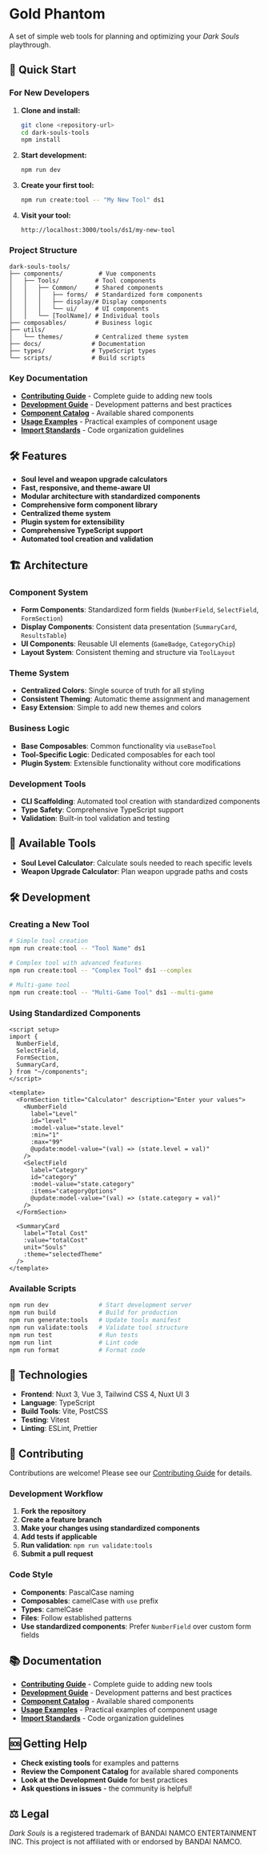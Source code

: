 # Gold Phantom

A set of simple web tools for planning and optimizing your _Dark Souls_ playthrough.

## 🚀 **Quick Start**

### **For New Developers**

1. **Clone and install:**

   ```bash
   git clone <repository-url>
   cd dark-souls-tools
   npm install
   ```

2. **Start development:**

   ```bash
   npm run dev
   ```

3. **Create your first tool:**

   ```bash
   npm run create:tool -- "My New Tool" ds1
   ```

4. **Visit your tool:**
   ```
   http://localhost:3000/tools/ds1/my-new-tool
   ```

### **Project Structure**

```
dark-souls-tools/
├── components/          # Vue components
│   ├── Tools/          # Tool components
│   │   ├── Common/     # Shared components
│   │   │   ├── forms/  # Standardized form components
│   │   │   ├── display/# Display components
│   │   │   └── ui/     # UI components
│   │   └── [ToolName]/ # Individual tools
├── composables/        # Business logic
├── utils/
│   └── themes/         # Centralized theme system
├── docs/              # Documentation
├── types/             # TypeScript types
└── scripts/           # Build scripts
```

### **Key Documentation**

- **[Contributing Guide](CONTRIBUTING.md)** - Complete guide to adding new tools
- **[Development Guide](docs/DEVELOPMENT.md)** - Development patterns and best practices
- **[Component Catalog](docs/COMPONENT_CATALOG.md)** - Available shared components
- **[Usage Examples](docs/USAGE_EXAMPLES.md)** - Practical examples of component usage
- **[Import Standards](docs/IMPORT_AND_STRUCTURE_STANDARDS.md)** - Code organization guidelines

## 🛠️ **Features**

- **Soul level and weapon upgrade calculators**
- **Fast, responsive, and theme-aware UI**
- **Modular architecture with standardized components**
- **Comprehensive form component library**
- **Centralized theme system**
- **Plugin system for extensibility**
- **Comprehensive TypeScript support**
- **Automated tool creation and validation**

## 🏗️ **Architecture**

### **Component System**

- **Form Components**: Standardized form fields (`NumberField`, `SelectField`, `FormSection`)
- **Display Components**: Consistent data presentation (`SummaryCard`, `ResultsTable`)
- **UI Components**: Reusable UI elements (`GameBadge`, `CategoryChip`)
- **Layout System**: Consistent theming and structure via `ToolLayout`

### **Theme System**

- **Centralized Colors**: Single source of truth for all styling
- **Consistent Theming**: Automatic theme assignment and management
- **Easy Extension**: Simple to add new themes and colors

### **Business Logic**

- **Base Composables**: Common functionality via `useBaseTool`
- **Tool-Specific Logic**: Dedicated composables for each tool
- **Plugin System**: Extensible functionality without core modifications

### **Development Tools**

- **CLI Scaffolding**: Automated tool creation with standardized components
- **Type Safety**: Comprehensive TypeScript support
- **Validation**: Built-in tool validation and testing

## 🧩 **Available Tools**

- **Soul Level Calculator**: Calculate souls needed to reach specific levels
- **Weapon Upgrade Calculator**: Plan weapon upgrade paths and costs

## 🛠️ **Development**

### **Creating a New Tool**

```bash
# Simple tool creation
npm run create:tool -- "Tool Name" ds1

# Complex tool with advanced features
npm run create:tool -- "Complex Tool" ds1 --complex

# Multi-game tool
npm run create:tool -- "Multi-Game Tool" ds1 --multi-game
```

### **Using Standardized Components**

```vue
<script setup>
import {
  NumberField,
  SelectField,
  FormSection,
  SummaryCard,
} from "~/components";
</script>

<template>
  <FormSection title="Calculator" description="Enter your values">
    <NumberField
      label="Level"
      id="level"
      :model-value="state.level"
      :min="1"
      :max="99"
      @update:model-value="(val) => (state.level = val)"
    />
    <SelectField
      label="Category"
      id="category"
      :model-value="state.category"
      :items="categoryOptions"
      @update:model-value="(val) => (state.category = val)"
    />
  </FormSection>

  <SummaryCard
    label="Total Cost"
    :value="totalCost"
    unit="Souls"
    :theme="selectedTheme"
  />
</template>
```

### **Available Scripts**

```bash
npm run dev              # Start development server
npm run build            # Build for production
npm run generate:tools   # Update tools manifest
npm run validate:tools   # Validate tool structure
npm run test             # Run tests
npm run lint             # Lint code
npm run format           # Format code
```

## 🎨 **Technologies**

- **Frontend**: Nuxt 3, Vue 3, Tailwind CSS 4, Nuxt UI 3
- **Language**: TypeScript
- **Build Tools**: Vite, PostCSS
- **Testing**: Vitest
- **Linting**: ESLint, Prettier

## 🤝 **Contributing**

Contributions are welcome! Please see our [Contributing Guide](CONTRIBUTING.md) for details.

### **Development Workflow**

1. **Fork the repository**
2. **Create a feature branch**
3. **Make your changes using standardized components**
4. **Add tests if applicable**
5. **Run validation**: `npm run validate:tools`
6. **Submit a pull request**

### **Code Style**

- **Components**: PascalCase naming
- **Composables**: camelCase with `use` prefix
- **Types**: camelCase
- **Files**: Follow established patterns
- **Use standardized components**: Prefer `NumberField` over custom form fields

## 📚 **Documentation**

- **[Contributing Guide](CONTRIBUTING.md)** - Complete guide to adding new tools
- **[Development Guide](docs/DEVELOPMENT.md)** - Development patterns and best practices
- **[Component Catalog](docs/COMPONENT_CATALOG.md)** - Available shared components
- **[Usage Examples](docs/USAGE_EXAMPLES.md)** - Practical examples of component usage
- **[Import Standards](docs/IMPORT_AND_STRUCTURE_STANDARDS.md)** - Code organization guidelines

## 🆘 **Getting Help**

- **Check existing tools** for examples and patterns
- **Review the Component Catalog** for available shared components
- **Look at the Development Guide** for best practices
- **Ask questions in issues** - the community is helpful!

## ⚖️ **Legal**

_Dark Souls_ is a registered trademark of BANDAI NAMCO ENTERTAINMENT INC. This project is not affiliated with or endorsed by BANDAI NAMCO.
